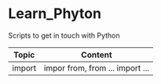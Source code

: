 # Learn_Phyton
Scripts to get in touch with Python

|Topic|Content  |
|--|--|
| import | impor from, from ... import ... |